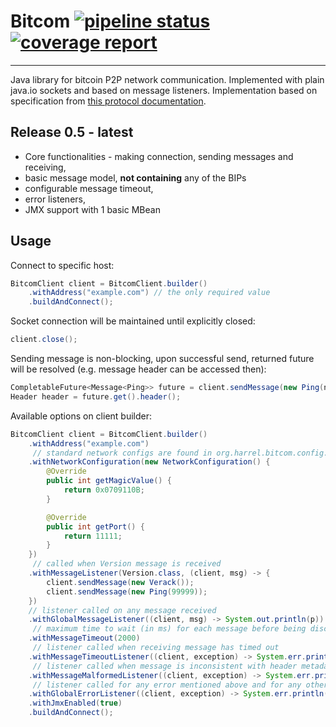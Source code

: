 # Bitcom [![pipeline status](https://gitlab.com/org.harrel/bitcom/badges/master/pipeline.svg)](https://gitlab.com/org.harrel/bitcom/-/commits/master) [![coverage report](https://gitlab.com/org.harrel/bitcom/badges/master/coverage.svg)](https://gitlab.com/org.harrel/bitcom/-/commits/master)
***

Java library for bitcoin P2P network communication. Implemented with plain java.io sockets and based on message listeners. Implementation based on specification from [this protocol documentation](https://en.bitcoin.it/wiki/Protocol_documentation).

## Release 0.5 - latest
* Core functionalities - making connection, sending messages and receiving,
* basic message model, **not containing** any of the BIPs
* configurable message timeout,
* error listeners,
* JMX support with 1 basic MBean

## Usage
Connect to specific host:
```java
BitcomClient client = BitcomClient.builder()
    .withAddress("example.com") // the only required value
    .buildAndConnect();
```
Socket connection will be maintained until explicitly closed:
```java
client.close();
```
Sending message is non-blocking, upon successful send, returned future will be resolved (e.g. message header can be accessed then):
```java
CompletableFuture<Message<Ping>> future = client.sendMessage(new Ping(nonce));
Header header = future.get().header();
```
Available options on client builder:
```java
BitcomClient client = BitcomClient.builder()
    .withAddress("example.com")
     // standard network configs are found in org.harrel.bitcom.config.StandardConfiguration
    .withNetworkConfiguration(new NetworkConfiguration() {
        @Override
        public int getMagicValue() {
            return 0x0709110B;
        }

        @Override
        public int getPort() {
            return 11111;
        }
    })
     // called when Version message is received
    .withMessageListener(Version.class, (client, msg) -> {
        client.sendMessage(new Verack());
        client.sendMessage(new Ping(99999));
    })
    // listener called on any message received
    .withGlobalMessageListener((client, msg) -> System.out.println(p))
     // maximum time to wait (in ms) for each message before being discarded - default is 5000 (5s)
    .withMessageTimeout(2000)
     // listener called when receiving message has timed out
    .withMessageTimeoutListener((client, exception) -> System.err.println(e))
     // listener called when message is inconsistent with header metadata (length, checksum)
    .withMessageMalformedListener((client, exception) -> System.err.println(e))
     // listener called for any error mentioned above and for any other unexpected errors
    .withGlobalErrorListener((client, exception) -> System.err.println(e))
    .withJmxEnabled(true)
    .buildAndConnect();
```